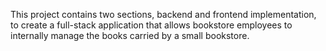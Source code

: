 This project contains two sections, backend and frontend implementation, to create a full-stack application that allows bookstore employees to internally manage the books carried by a small bookstore.
